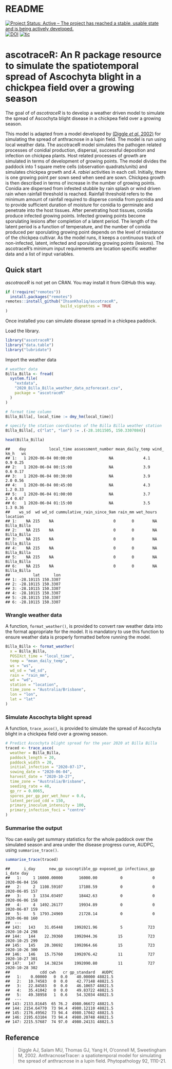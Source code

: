 README
================

[![Project Status: Active – The project has reached a stable, usable
state and is being actively
developed.](https://www.repostatus.org/badges/latest/active.svg)](https://www.repostatus.org/#active)
[![DOI](https://zenodo.org/badge/311562210.svg)](https://zenodo.org/badge/latestdoi/311562210)
[![tic](https://github.com/IhsanKhaliq/ascotraceR/actions/workflows/tic.yml/badge.svg)](https://github.com/IhsanKhaliq/ascotraceR/actions/workflows/tic.yml)

# ascotraceR: An R package resource to simulate the spatiotemporal spread of Ascochyta blight in a chickpea field over a growing season

The goal of of *ascotraceR* is to develop a weather driven model to
simulate the spread of Ascochyta blight disease in a chickpea field over
a growing season.

This model is adapted from a model developed by [(Diggle *et al.*
2002)](https://doi.org/10.1094/PHYTO.2002.92.10.1110) for simulating the
spread of anthracnose in a lupin field. The model is run using local
weather data. The ascotraceR model simulates the pathogen related
processes of conidial production, dispersal, successful deposition and
infection on chickpea plants. Host related processes of growth are
simulated in terms of development of growing points. The model divides
the paddock into 1 square metre cells (observation quadrats/units) and
simulates chickpea growth and *A. rabiei* activities in each cell.
Initially, there is one growing point per sown seed when seed are sown.
Chickpea growth is then described in terms of increase in the number of
growing points. Conidia are dispersed from infested stubble by rain
splash or wind driven rain when rainfall threshold is reached. Rainfall
threshold refers to the minimum amount of rainfall required to disperse
conidia from pycnidia and to provide sufficient duration of moisture for
conidia to germinate and penetrate into the host tissues. After
penetrating host tissues, conidia produce infected growing points.
Infected growing points become sporulating lesions after completion of a
latent period. The length of the latent period is a function of
temperature, and the number of conidia produced per sporulating growing
point depends on the level of resistance of the chickpea cultivar. As
the model runs, it keeps a continuous track of non-infected, latent,
infected and sporulating growing points (lesions). The ascotraceR’s
minimum input requirements are location specific weather data and a list
of input variables.

## Quick start

*ascotraceR* is not yet on CRAN. You may install it from GitHub this
way.

``` r
if (!require("remotes"))
  install.packages("remotes")
remotes::install_github("IhsanKhaliq/ascotraceR",
                        build_vignettes = TRUE
)
```

Once installed you can simulate disease spread in a chickpea paddock.

Load the library.

``` r
library("ascotraceR")
library("data.table")
library("lubridate")
```

Import the weather data

``` r
# weather data
Billa_Billa <- fread(
  system.file(
    "extdata",
    "2020_Billa_Billa_weather_data_ozforecast.csv",
    package = "ascotraceR"
  )
)

# format time column
Billa_Billa[, local_time := dmy_hm(local_time)]

# specify the station coordinates of the Billa Billa weather station
Billa_Billa[, c("lat", "lon") := .(-28.1011505, 150.3307084)]

head(Billa_Billa)
```

    ##    day          local_time assessment_number mean_daily_temp wind_ km_h   ws
    ## 1:   1 2020-06-04 00:00:00                NA             4.1        0.9 0.25
    ## 2:   1 2020-06-04 00:15:00                NA             3.9        0.6 0.17
    ## 3:   1 2020-06-04 00:30:00                NA             3.9        2.0 0.56
    ## 4:   1 2020-06-04 00:45:00                NA             4.3        1.2 0.33
    ## 5:   1 2020-06-04 01:00:00                NA             3.7        2.4 0.67
    ## 6:   1 2020-06-04 01:15:00                NA             3.5        1.3 0.36
    ##    ws_sd  wd wd_sd cummulative_rain_since_9am rain_mm wet_hours    location
    ## 1:    NA 215    NA                          0       0        NA Billa_Billa
    ## 2:    NA 215    NA                          0       0        NA Billa_Billa
    ## 3:    NA 215    NA                          0       0        NA Billa_Billa
    ## 4:    NA 215    NA                          0       0        NA Billa_Billa
    ## 5:    NA 215    NA                          0       0        NA Billa_Billa
    ## 6:    NA 215    NA                          0       0        NA Billa_Billa
    ##          lat      lon
    ## 1: -28.10115 150.3307
    ## 2: -28.10115 150.3307
    ## 3: -28.10115 150.3307
    ## 4: -28.10115 150.3307
    ## 5: -28.10115 150.3307
    ## 6: -28.10115 150.3307

### Wrangle weather data

A function, `format_weather()`, is provided to convert raw weather data
into the format appropriate for the model. It is mandatory to use this
function to ensure weather data is properly formatted before running the
model.

``` r
Billa_Billa <- format_weather(
  x = Billa_Billa,
  POSIXct_time = "local_time",
  temp = "mean_daily_temp",
  ws = "ws",
  wd_sd = "wd_sd",
  rain = "rain_mm",
  wd = "wd",
  station = "location",
  time_zone = "Australia/Brisbane",
  lon = "lon",
  lat = "lat"
)
```

### Simulate Ascochyta blight spread

A function, `trace_asco()`, is provided to simulate the spread of
Ascochyta blight in a chickpea field over a growing season.

``` r
# Predict Ascochyta blight spread for the year 2020 at Billa Billa
traced <- trace_asco(
  weather = Billa_Billa,
  paddock_length = 20,
  paddock_width = 20,
  initial_infection = "2020-07-17",
  sowing_date = "2020-06-04",
  harvest_date = "2020-10-27",
  time_zone = "Australia/Brisbane",
  seeding_rate = 40,
  gp_rr = 0.0065,
  spores_per_gp_per_wet_hour = 0.6,
  latent_period_cdd = 150,
  primary_inoculum_intensity = 100,
  primary_infection_foci = "centre"
)
```

### Summarise the output

You can easily get summary statistics for the whole paddock over the
simulated season and area under the disease progress curve, AUDPC, using
`summarise_trace()`.

``` r
summarise_trace(traced)
```

    ##      i_day      new_gp susceptible_gp exposed_gp infectious_gp     i_date day
    ##   1:     1 16000.00000       16000.00          0             0 2020-06-04 156
    ##   2:     2  1108.59107       17108.59          0             0 2020-06-05 157
    ##   3:     3  1334.03497       18442.63          0             0 2020-06-06 158
    ##   4:     4  1492.26177       19934.89          0             0 2020-06-07 159
    ##   5:     5  1793.24969       21728.14          0             0 2020-06-08 160
    ##  ---                                                                         
    ## 143:   143    31.05448     1992021.96          5           723 2020-10-24 298
    ## 144:   144    22.39360     1992044.36         15           723 2020-10-25 299
    ## 145:   145    20.30692     1992064.66         15           723 2020-10-26 300
    ## 146:   146    15.75760     1992076.42         11           727 2020-10-27 301
    ## 147:   147    14.38234     1992090.80         11           727 2020-10-28 302
    ##             cdd cwh   cr gp_standard   AUDPC
    ##   1:    0.00000   0  0.0    40.00000 48821.5
    ##   2:   10.74583   0  0.0    42.77148 48821.5
    ##   3:   22.84583   0  0.0    46.10657 48821.5
    ##   4:   35.41042   0  0.0    49.83722 48821.5
    ##   5:   49.38958   1  0.6    54.32034 48821.5
    ##  ---                                        
    ## 143: 2133.81645  65 76.2  4980.06672 48821.5
    ## 144: 2154.64770  73 94.4  4980.12110 48821.5
    ## 145: 2176.49562  73 94.4  4980.17042 48821.5
    ## 146: 2195.63104  73 94.4  4980.20748 48821.5
    ## 147: 2215.57687  74 97.0  4980.24131 48821.5

## Reference

> Diggle AJ, Salam MU, Thomas GJ, Yang H, O’connell M, Sweetingham M,
> 2002. AnthracnoseTracer: a spatiotemporal model for simulating the
> spread of anthracnose in a lupin field. Phytopathology 92, 1110-21.
